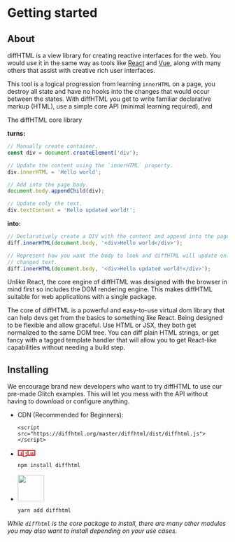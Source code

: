 # Getting started

## About

diffHTML is a view library for creating reactive interfaces for the web. You
would use it in the same way as tools like [React](https://reactjs.org/) and
[Vue](https://vuejs.org/), along with many others that assist with creative
rich user interfaces.

This tool is a logical progression from learning `innerHTML` on a page, you destroy all state and have no hooks
into the changes that would occur between the states.  With diffHTML you get to
write familiar declarative markup (HTML), use a simple core API (minimal
learning required), and 

The diffHTML core library

**turns:**

``` javascript
// Manually create container.
const div = document.createElement('div');

// Update the content using the `innerHTML` property.
div.innerHTML = 'Hello world';

// Add into the page body.
document.body.appendChild(div);

// Update only the text.
div.textContent = 'Hello updated world!';
```

**into:**

``` javascript
// Declaratively create a DIV with the content and append into the page body.
diff.innerHTML(document.body, '<div>Hello world</div>');

// Represent how you want the body to look and diffHTML will update only the
// changed text.
diff.innerHTML(document.body, '<div>Hello updated world!</div>');
```

Unlike React, the core engine of diffHTML was designed with the browser in mind
first so includes the DOM rendering engine. This makes diffHTML suitable for
web applications with a single package.

The core of diffHTML is a powerful and easy-to-use virtual dom library that can
help devs get from the basics to something like React. Being designed to be
flexible and allow graceful. Use HTML or JSX, they both get normalized to the
same DOM tree. You can diff plain HTML strings, or get fancy with a tagged
template handler that will allow you to get React-like capabilities without
needing a build step.

## Installing

We encourage brand new developers who want to try diffHTML to use our pre-made Glitch examples. This will let you mess with the API without having to download or configure anything.

* CDN (Recommended for Beginners):

  ```
  <script src="https://diffhtml.org/master/diffhtml/dist/diffhtml.js"></script>
  ```

* <svg viewBox="0 0 18 7" width="40" style="position: relative; top: 2px;">
    <path fill="#CB3837" d="M0,0v6h5v1h4v-1h9v-6"></path>
    <path fill="#FFF" d="M1,1v4h2v-3h1v3h1v-4h1v5h2v-4h1v2h-1v1h2v-4h1v4h2v-3h1v3h1v-3h1v3h1v-4"></path>
  </svg>

  ``` sh
  npm install diffhtml
  ```

* <img width="60" src="images/yarn-logo.svg">

  ``` sh
  yarn add diffhtml
  ```

_While `diffhtml` is the core package to install, there are many other modules you may also want to install depending on your use cases._
